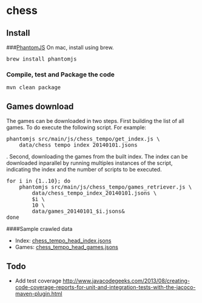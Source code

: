 chess
=====

Install
-------
###[PhantomJS](http://phantomjs.org/)
On mac, install using brew.
<pre>
brew install phantomjs
</pre>
### Compile, test and Package the code
<pre>
mvn clean package
</pre>

Games download
--------------
The games can be downloaded in two steps. First building the list of
all games. To do execute the following script. For example:
<pre>
phantomjs src/main/js/chess_tempo/get_index.js \
	data/chess_tempo_index_20140101.jsons
</pre>
. Second, downloading the games from the built index. The index can
be downloaded inparallel by running multiples instances of the script,
indicating the index and the number of scripts to be executed.
<pre>
for i in {1..10}; do
	phantomjs src/main/js/chess_tempo/games_retriever.js \
		data/chess_tempo_index_20140101.jsons \
		$i \
		10 \
		data/games_20140101_$i.jsons&
done
</pre>
####Sample crawled data
+ Index: [chess_tempo_head_index.jsons](https://raw.github.com/rzilleruelo/chess/master/src/test/resources/chess_tempo_head_index.jsons)
+ Games: [chess_tempo_head_games.jsons](https://raw.github.com/rzilleruelo/chess/master/src/test/resources/chess_tempo_head_games.jsons)

Todo
----
+ Add test coverage http://www.javacodegeeks.com/2013/08/creating-code-coverage-reports-for-unit-and-integration-tests-with-the-jacoco-maven-plugin.html